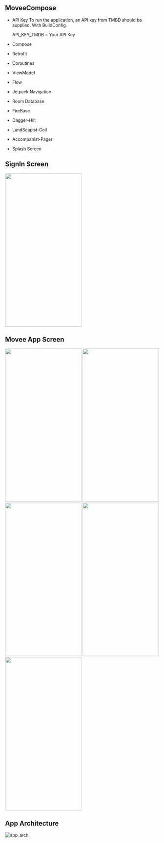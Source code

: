 ## MoveeCompose

* API Key
  To run the application, an API key from TMBD should be supplied. With BuildConfig.

  API_KEY_TMDB = Your API Key

* Compose 
* Retrofit 
* Coroutines
* ViewModel
* Flow
* Jetpack Navigation
* Room Database
* FireBase
* Dagger-Hilt
* LandScapist-Coil
* Accompanist-Pager
* Splash Screen


## SignIn Screen
<img src="https://github.com/Oguzhan-Turkmen/MoveeCompose/assets/76784862/dbf19b8a-247e-4526-a25d-79f53fd9bbd8" width="250" height="500">


## Movee App Screen
<img src="https://github.com/Oguzhan-Turkmen/MoveeCompose/assets/76784862/1296423c-5847-4107-90bf-072fe6dca79a" width="250" height="500">
<img src="https://github.com/Oguzhan-Turkmen/MoveeCompose/assets/76784862/c18fc2b6-fab2-4b1e-bff6-593858d35a8b" width="250" height="500">
<img src="https://github.com/Oguzhan-Turkmen/MoveeCompose/assets/76784862/246c37f6-b542-4b8d-b6c5-363c6c7c9ae2" width="250" height="500">
<img src="https://github.com/Oguzhan-Turkmen/MoveeCompose/assets/76784862/9ab3922f-40f9-46ba-aa02-ef96cf41ce3f" width="250" height="500">
<img src="https://github.com/Oguzhan-Turkmen/MoveeCompose/assets/76784862/07fda88b-090a-40ca-9b23-2debac88ecc9" width="250" height="500">


## App Architecture

![app_arch](https://user-images.githubusercontent.com/76784862/139062020-a36d2277-6c74-468b-a586-f668cc869c16.png)
